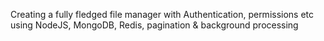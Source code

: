 Creating a fully fledged file manager with Authentication, permissions etc using NodeJS, MongoDB, Redis, pagination & background processing
